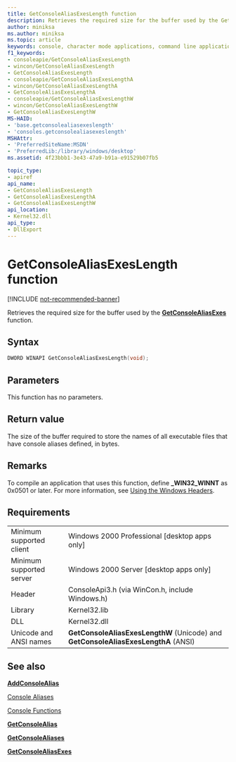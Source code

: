 ```yaml
---
title: GetConsoleAliasExesLength function
description: Retrieves the required size for the buffer used by the GetConsoleAliasExes function.
author: miniksa
ms.author: miniksa
ms.topic: article
keywords: console, character mode applications, command line applications, terminal applications, console api
f1_keywords:
- consoleapie/GetConsoleAliasExesLength
- wincon/GetConsoleAliasExesLength
- GetConsoleAliasExesLength
- consoleapie/GetConsoleAliasExesLengthA
- wincon/GetConsoleAliasExesLengthA
- GetConsoleAliasExesLengthA
- consoleapie/GetConsoleAliasExesLengthW
- wincon/GetConsoleAliasExesLengthW
- GetConsoleAliasExesLengthW
MS-HAID:
- 'base.getconsolealiasexeslength'
- 'consoles.getconsolealiasexeslength'
MSHAttr:
- 'PreferredSiteName:MSDN'
- 'PreferredLib:/library/windows/desktop'
ms.assetid: 4f23bbb1-3e43-47a9-b91a-e91529b07fb5

topic_type:
- apiref
api_name:
- GetConsoleAliasExesLength
- GetConsoleAliasExesLengthA
- GetConsoleAliasExesLengthW
api_location:
- Kernel32.dll
api_type:
- DllExport
---
```


# GetConsoleAliasExesLength function

[!INCLUDE [not-recommended-banner](./includes/not-recommended-banner.md)]

Retrieves the required size for the buffer used by the [**GetConsoleAliasExes**](getconsolealiasexes.md) function.

## Syntax

```C
DWORD WINAPI GetConsoleAliasExesLength(void);
```

## Parameters

This function has no parameters.

## Return value

The size of the buffer required to store the names of all executable files that have console aliases defined, in bytes.

## Remarks

To compile an application that uses this function, define **\_WIN32\_WINNT** as 0x0501 or later. For more information, see [Using the Windows Headers](https://msdn.microsoft.com/library/windows/desktop/aa383745).

## Requirements

| | |
|-|-|
| Minimum supported client | Windows 2000 Professional \[desktop apps only\] |
| Minimum supported server | Windows 2000 Server \[desktop apps only\] |
| Header | ConsoleApi3.h (via WinCon.h, include Windows.h) |
| Library | Kernel32.lib |
| DLL | Kernel32.dll |
| Unicode and ANSI names | **GetConsoleAliasExesLengthW** (Unicode) and **GetConsoleAliasExesLengthA** (ANSI) |

## See also

[**AddConsoleAlias**](addconsolealias.md)

[Console Aliases](console-aliases.md)

[Console Functions](console-functions.md)

[**GetConsoleAlias**](getconsolealias.md)

[**GetConsoleAliases**](getconsolealiases.md)

[**GetConsoleAliasExes**](getconsolealiasexes.md)
